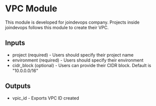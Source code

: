 # VPC Module
This module is developed for joindevops company. Projects inside joindevops follows this module to create their VPC.

## Inputs
* project (required) - Users should specify their project name
* environment (required) - Users should specify their environment
* cidr_block (optional) - Users can provide their CIDR block. Default is "10.0.0.0/16"

## Outputs
* vpic_id - Exports VPC ID created
